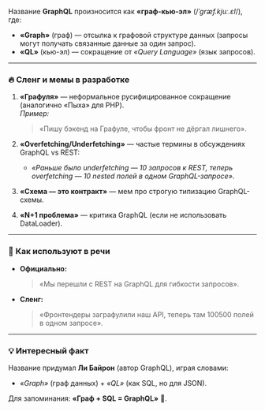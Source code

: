 Название **GraphQL** произносится как **«граф-кью-эл»** (/_ˈɡræf.kjuː.ɛl_/), где:  
- **«Graph»** (граф) — отсылка к графовой структуре данных (запросы могут получать связанные данные за один запрос).  
- **«QL»** (кью-эл) — сокращение от *«Query Language»* (язык запросов).  

---

### 🔥 **Сленг и мемы в разработке**  
1. **«Графуля»** — неформальное русифицированное сокращение (аналогично «Пыха» для PHP).  
   *Пример:*  
   > «Пишу бэкенд на Графуле, чтобы фронт не дёргал лишнего».  

2. **«Overfetching/Underfetching»** — частые термины в обсуждениях GraphQL vs REST:  
   - *«Раньше было underfetching — 10 запросов к REST, теперь overfetching — 10 nested полей в одном GraphQL-запросе»*.  

3. **«Схема — это контракт»** — мем про строгую типизацию GraphQL-схемы.  

4. **«N+1 проблема»** — критика GraphQL (если не использовать DataLoader).  

---

### 🎯 **Как используют в речи**  
- **Официально:**  
  > «Мы перешли с REST на GraphQL для гибкости запросов».  
- **Сленг:**  
  > «Фронтендеры заграфулили наш API, теперь там 100500 полей в одном запросе».  

---

### 💡 **Интересный факт**  
Название придумал **Ли Байрон** (автор GraphQL), играя словами:  
- *«Graph»* (граф данных) + *«QL»* (как SQL, но для JSON).  

Для запоминания: **«Граф + SQL = GraphQL»** 🚀.